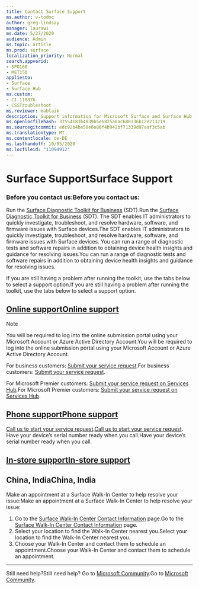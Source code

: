 ```yaml
---
title: Contact Surface Support
ms.author: v-todmc
author: greg-lindsay
manager: laurawi
ms.date: 5/27/2020
audience: Admin
ms.topic: article
ms.prod: surface
localization_priority: Normal
search.appverid:
- SPO160
- MET150
appliesto:
- Surface
- Surface Hub
ms.custom:
- CI 118876
- CSSTroubleshoot
ms.reviewer: mablaik
description: Support information for Microsoft Surface and Surface Hub products.
ms.openlocfilehash: 37554183b4839b5e6825a8ac680336b12e213219
ms.sourcegitcommit: edc92b4be50e6a86f4b942bf71339d97aaf3c5ab
ms.translationtype: MT
ms.contentlocale: de-DE
ms.lasthandoff: 10/05/2020
ms.locfileid: "11094912"
---
```

# <span data-ttu-id="dfb60-103">Surface Support</span><span class="sxs-lookup"><span data-stu-id="dfb60-103">Surface Support</span></span>

### <span data-ttu-id="dfb60-104">Before you contact us:</span><span class="sxs-lookup"><span data-stu-id="dfb60-104">Before you contact us:</span></span>  

<span data-ttu-id="dfb60-105">Run the [Surface Diagnostic Toolkit for Business](https://docs.microsoft.com/surface/surface-diagnostic-toolkit-business) (SDT).</span><span class="sxs-lookup"><span data-stu-id="dfb60-105">Run the [Surface Diagnostic Toolkit for Business](https://docs.microsoft.com/surface/surface-diagnostic-toolkit-business) (SDT).</span></span> <span data-ttu-id="dfb60-106">The SDT enables IT administrators to quickly investigate, troubleshoot, and resolve hardware, software, and firmware issues with Surface devices.</span><span class="sxs-lookup"><span data-stu-id="dfb60-106">The SDT enables IT administrators to quickly investigate, troubleshoot, and resolve hardware, software, and firmware issues with Surface devices.</span></span> <span data-ttu-id="dfb60-107">You can run a range of diagnostic tests and software repairs in addition to obtaining device health insights and guidance for resolving issues.</span><span class="sxs-lookup"><span data-stu-id="dfb60-107">You can run a range of diagnostic tests and software repairs in addition to obtaining device health insights and guidance for resolving issues.</span></span> 

<span data-ttu-id="dfb60-108">If you are still having a problem after running the toolkit, use the tabs below to select a support option.</span><span class="sxs-lookup"><span data-stu-id="dfb60-108">If you are still having a problem after running the toolkit, use the tabs below to select a support option.</span></span>

## [<span data-ttu-id="dfb60-109">Online support</span><span class="sxs-lookup"><span data-stu-id="dfb60-109">Online support</span></span>](#tab/online)

> [!NOTE]
> <span data-ttu-id="dfb60-110">You will be required to log into the online submission portal using your Microsoft Account or Azure Active Directory Account.</span><span class="sxs-lookup"><span data-stu-id="dfb60-110">You will be required to log into the online submission portal using your Microsoft Account or Azure Active Directory Account.</span></span>  

<span data-ttu-id="dfb60-111">For business customers: [Submit your service request](https://support.serviceshub.microsoft.com/supportforbusiness/create?sapId=d383b26c-f150-6220-8f1b-e8aa325d9727).</span><span class="sxs-lookup"><span data-stu-id="dfb60-111">For business customers: [Submit your service request](https://support.serviceshub.microsoft.com/supportforbusiness/create?sapId=d383b26c-f150-6220-8f1b-e8aa325d9727).</span></span> 

<span data-ttu-id="dfb60-112">For Microsoft Premier customers: [Submit your service request on Services Hub](https://serviceshub.microsoft.com/support/contactsupport).</span><span class="sxs-lookup"><span data-stu-id="dfb60-112">For Microsoft Premier customers: [Submit your service request on Services Hub](https://serviceshub.microsoft.com/support/contactsupport).</span></span> 

 
## [<span data-ttu-id="dfb60-113">Phone support</span><span class="sxs-lookup"><span data-stu-id="dfb60-113">Phone support</span></span>](#tab/phone)

<span data-ttu-id="dfb60-114">[Call us to start your service request](https://support.microsoft.com/help/4051701/global-customer-service-phone-numbers).</span><span class="sxs-lookup"><span data-stu-id="dfb60-114">[Call us to start your service request](https://support.microsoft.com/help/4051701/global-customer-service-phone-numbers).</span></span> <span data-ttu-id="dfb60-115">Have your device’s serial number ready when you call.</span><span class="sxs-lookup"><span data-stu-id="dfb60-115">Have your device’s serial number ready when you call.</span></span> 

## [<span data-ttu-id="dfb60-116">In-store support</span><span class="sxs-lookup"><span data-stu-id="dfb60-116">In-store support</span></span>](#tab/instore)

## <span data-ttu-id="dfb60-117">China, India</span><span class="sxs-lookup"><span data-stu-id="dfb60-117">China, India</span></span>

<span data-ttu-id="dfb60-118">Make an appointment at a Surface Walk-In Center to help resolve your issue:</span><span class="sxs-lookup"><span data-stu-id="dfb60-118">Make an appointment at a Surface Walk-In Center to help resolve your issue:</span></span>

1. <span data-ttu-id="dfb60-119">Go to the [Surface Walk-In Center Contact Information](https://support.microsoft.com/help/4498593/find-surface-walk-in-center-contact-information) page.</span><span class="sxs-lookup"><span data-stu-id="dfb60-119">Go to the [Surface Walk-In Center Contact Information](https://support.microsoft.com/help/4498593/find-surface-walk-in-center-contact-information) page.</span></span> 
2. <span data-ttu-id="dfb60-120">Select your location to find the Walk-In Center nearest you.</span><span class="sxs-lookup"><span data-stu-id="dfb60-120">Select your location to find the Walk-In Center nearest you.</span></span>  
3. <span data-ttu-id="dfb60-121">Choose your Walk-In Center and contact them to schedule an appointment.</span><span class="sxs-lookup"><span data-stu-id="dfb60-121">Choose your Walk-In Center and contact them to schedule an appointment.</span></span>


---

<span data-ttu-id="dfb60-122">Still need help?</span><span class="sxs-lookup"><span data-stu-id="dfb60-122">Still need help?</span></span> <span data-ttu-id="dfb60-123">Go to [Microsoft Community](https://answers.microsoft.com/).</span><span class="sxs-lookup"><span data-stu-id="dfb60-123">Go to [Microsoft Community](https://answers.microsoft.com/).</span></span>

